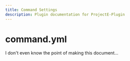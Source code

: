 ```yaml
---
title: Command Settings
description: Plugin documentation for ProjectE-Plugin
---
```


# command.yml

<QuestionBlock title="What are you looking at">

I don't even know the point of making this document...

</QuestionBlock>